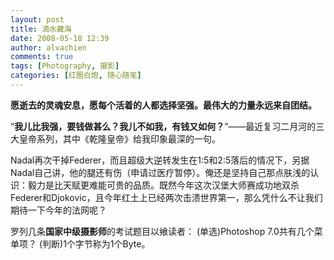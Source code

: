 ```yaml
---
layout: post
title: 滴水藏海
date: 2008-05-18 12:39
author: alvachien
comments: true
tags: [Photography, 摄影]
categories: [红圈白炮, 随心随笔]
---
```


**愿逝去的灵魂安息，愿每个活着的人都选择坚强。最伟大的力量永远来自团结。**

“**我儿比我强，要钱做甚么？我儿不如我，有钱又如何？**”——最近复习二月河的三大皇帝系列，其中《乾隆皇帝》给我印象最深的一句。

Nadal再次干掉Federer，而且超级大逆转发生在1:5和2:5落后的情况下，另据Nadal自己讲，他的腿还有伤（申请过医疗暂停）。俺还是坚持自己那点肤浅的认识：毅力是比天赋更难能可贵的品质。既然今年这次汉堡大师赛成功地双杀Federer和Djokovic，且今年红土上已经两次击溃世界第一，那么凭什么不让我们期待一下今年的法网呢？

罗列几条**国家中级摄影师**的考试题目以飨读者：
(单选)Photoshop 7.0共有几个菜单项？
(判断)1个字节称为1个Byte。
